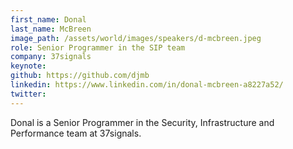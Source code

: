 ```yaml
---
first_name: Donal
last_name: McBreen
image_path: /assets/world/images/speakers/d-mcbreen.jpeg
role: Senior Programmer in the SIP team
company: 37signals
keynote:
github: https://github.com/djmb
linkedin: https://www.linkedin.com/in/donal-mcbreen-a8227a52/
twitter:
---
```


Donal is a Senior Programmer in the Security, Infrastructure and Performance team at 37signals.
